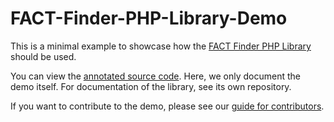 FACT-Finder-PHP-Library-Demo
============================

This is a minimal example to showcase how the [FACT Finder PHP Library](https://github.com/FACT-Finder/FACT-Finder-PHP-Library) should be used.

You can view the [annotated source code](http://fact-finder.github.io/FACT-Finder-PHP-Library-Demo/docs/index.html). Here, we only document the demo itself. For documentation of the library, see its own repository.

If you want to contribute to the demo, please see our [guide for contributors](https://github.com/FACT-Finder/FACT-Finder-PHP-Library-Demo/wiki/Guide-for-contributors).
